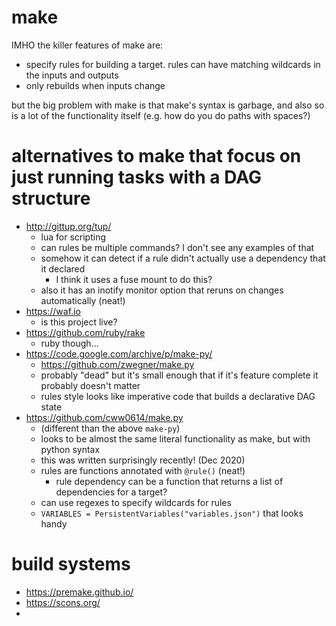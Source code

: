 # make

IMHO the killer features of make are:
* specify rules for building a target. rules can have matching wildcards in the inputs and outputs
* only rebuilds when inputs change

but the big problem with make is that make's syntax is garbage, and also so is a lot of the functionality itself (e.g. how do you do paths with spaces?)


# alternatives to make that focus on just running tasks with a DAG structure
* http://gittup.org/tup/
  * lua for scripting
  * can rules be multiple commands? I don't see any examples of that
  * somehow it can detect if a rule didn't actually use a dependency that it declared
    * I think it uses a fuse mount to do this?
  * also it has an inotify monitor option that reruns on changes automatically (neat!)
* https://waf.io
  * is this project live?
* https://github.com/ruby/rake
  * ruby though...
* https://code.google.com/archive/p/make-py/
  * https://github.com/zwegner/make.py
  * probably "dead" but it's small enough that if it's feature complete it probably doesn't matter
  * rules style looks like imperative code that builds a declarative DAG state
* https://github.com/cww0614/make.py
  * (different than the above `make-py`)
  * looks to be almost the same literal functionality as make, but with python syntax
  * this was written surprisingly recently! (Dec 2020)
  * rules are functions annotated with `@rule()` (neat!)
    * rule dependency can be a function that returns a list of dependencies for a target?
  * can use regexes to specify wildcards for rules
  * `VARIABLES = PersistentVariables("variables.json")` that looks handy

# build systems
* https://premake.github.io/
* https://scons.org/
* 


